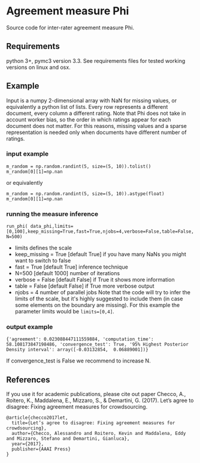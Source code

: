 # Agreement measure Phi
Source code for inter-rater agreement measure Phi.

## Requirements
python 3+, pymc3 version 3.3. See requirements files for tested working versions on linux and osx.

## Example
Input is a numpy 2-dimensional array with NaN for missing values, or equivalently a python list of lists. Every row represents a different document, every column a different rating. Note that Phi does not take in account worker bias, so the order in which ratings appear for each document does not matter. For this reasons, missing values and a sparse representation is needed only when documents have different number of ratings.

### input example 
```
m_random = np.random.randint(5, size=(5, 10)).tolist()
m_random[0][1]=np.nan
```
or equivalently
```
m_random = np.random.randint(5, size=(5, 10)).astype(float)
m_random[0][1]=np.nan
```
### running the measure inference
``run_phi( data_phi,limits=[0,100],keep_missing=True,fast=True,njobs=4,verbose=False,table=False,N=500)``

- limits defines the scale
- keep_missing = True [default True] if you have many NaNs you might want to switch to false
- fast = True [default True] inference technique
- N=500 [default 1000] number of iterations
- verbose = False [default False] if True it shows more information
- table = False [default False] if True more verbose output
- njobs = 4 number of parallel jobs
Note that the code will try to infer the limits of the scale, but it's highly suggested to include them (in case some elements on the boundary are missing). For this example the parameter limits would be ``limits=[0,4]``.

### output example
```
{'agreement': 0.023088447111559884, 'computation_time': 58.108173847198486, 'convergence_test': True, '95% Highest Posterior Density interval': array([-0.03132854,  0.06889001])}
```

If  convergence_test is False we recommend to increase N.

## References
If you use it for academic publications, please cite out paper
Checco, A., Roitero, K., Maddalena, E., Mizzaro, S., & Demartini, G. (2017). Let’s agree to disagree: Fixing agreement measures for crowdsourcing.
```
@article{checco2017let,
  title={Let’s agree to disagree: Fixing agreement measures for crowdsourcing},
  author={Checco, Alessandro and Roitero, Kevin and Maddalena, Eddy and Mizzaro, Stefano and Demartini, Gianluca},
  year={2017},
  publisher={AAAI Press}
}
```

